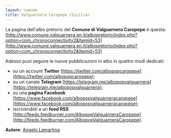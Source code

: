```yaml
---
layout: comune
title: Valguarnera Caropepe (Sicilia)
---
```


La pagina dell'albo pretorio del **Comune di Valguarnera Caropepe** è questa: [http://www.comune.valguarnera.en.it/albopretorio/index.php?option=com_chronoconnectivity2&Itemid=53](http://www.comune.valguarnera.en.it/albopretorio/index.php?option=com_chronoconnectivity2&Itemid=53)

Adesso puoi seguire le nuove pubblicazioni in albo in quattro modi dedicati:

* su un account **Twitter** [https://twitter.com/albopopcaropepe](https://twitter.com/albopopcaropepe);
* su un canale **Telegram** [https://telegram.me/albopopvalguarnera](https://telegram.me/albopopvalguarnera);
* su una **pagina Facebook** [https://www.facebook.com/albopopvalguarneracaropepe](https://www.facebook.com/albopopvalguarneracaropepe);
* iscrivendoti a un **feed RSS** [http://feeds.feedburner.com/AlbopopValguarneraCaropepe](http://feeds.feedburner.com/AlbopopValguarneraCaropepe).

**Autore**: [Angelo Lamartina](https://www.facebook.com/angelo.lamartina)